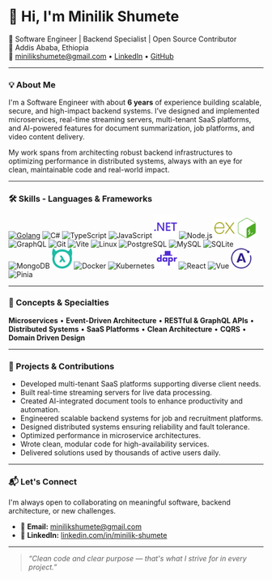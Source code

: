# 👋 Hi, I'm Minilik Shumete

🚀 Software Engineer | Backend Specialist | Open Source Contributor  
📍 Addis Ababa, Ethiopia  
📧 minilikshumete@gmail.com • [LinkedIn](https://linkedin.com/in/minilik-shumete) • [GitHub](https://github.com/minilikmila)

---

### 💡 About Me

I'm a Software Engineer with about **6 years** of experience building scalable, secure, and high-impact backend systems. I’ve designed and implemented microservices, real-time streaming servers, multi-tenant SaaS platforms, and AI-powered features for document summarization, job platforms, and video content delivery.

My work spans from architecting robust backend infrastructures to optimizing performance in distributed systems, always with an eye for clean, maintainable code and real-world impact.

---

### 🛠️ Skills - Languages & Frameworks

<p align="left">
  <!-- Core Languages -->
  <a href="https://go.dev/"><img src="https://cdn.jsdelivr.net/gh/devicons/devicon/icons/go/go-original.svg" width="40" height="40" alt="Golang"/></a>
  <img src="https://cdn.jsdelivr.net/gh/devicons/devicon/icons/csharp/csharp-original.svg" width="40" height="40" alt="C#"/>
  <img src="https://cdn.jsdelivr.net/gh/devicons/devicon/icons/typescript/typescript-original.svg" width="40" height="40" alt="TypeScript"/>
  <img src="https://cdn.jsdelivr.net/gh/devicons/devicon/icons/javascript/javascript-original.svg" width="40" height="40" alt="JavaScript"/>
<img src="images/dotnet.svg" width="45" height="45" alt=".NET"/>
  <img src="https://cdn.jsdelivr.net/gh/devicons/devicon/icons/nodejs/nodejs-original.svg" width="40" height="40" alt="Node.js"/>
  <img src="images/express.svg" width="40" height="40" alt="Express.js"/>
<img src="images/gnubash.svg" width="40" height="40" alt="Bash"/>
<img src="https://cdn.jsdelivr.net/gh/devicons/devicon/icons/graphql/graphql-plain.svg" width="40" height="40" alt="GraphQL"/>
  <img src="https://cdn.jsdelivr.net/gh/devicons/devicon/icons/git/git-original.svg" width="40" height="40" alt="Git"/>
<img src="https://vitejs.dev/logo.svg" width="40" height="40" alt="Vite" />
  <img src="https://cdn.jsdelivr.net/gh/devicons/devicon/icons/linux/linux-original.svg" width="40" height="40" alt="Linux"/>

  <!-- Databases -->
  <img src="https://cdn.jsdelivr.net/gh/devicons/devicon/icons/postgresql/postgresql-original.svg" width="40" height="40" alt="PostgreSQL"/>
  <img src="https://cdn.jsdelivr.net/gh/devicons/devicon/icons/mysql/mysql-original.svg" width="40" height="40" alt="MySQL"/>
  <img src="https://cdn.jsdelivr.net/gh/devicons/devicon/icons/sqlite/sqlite-original.svg" width="40" height="40" alt="SQLite"/>
  <img src="https://cdn.jsdelivr.net/gh/devicons/devicon/icons/mongodb/mongodb-original.svg" width="40" height="40" alt="MongoDB"/>
 <img src="images/hasura.svg" width="40" height="40" alt="Hasura"/>

  <!-- DevOps / Infrastructure -->
  <img src="https://cdn.jsdelivr.net/gh/devicons/devicon/icons/docker/docker-original.svg" width="40" height="40" alt="Docker"/>
  <img src="https://cdn.jsdelivr.net/gh/devicons/devicon/icons/kubernetes/kubernetes-plain.svg" width="40" height="40" alt="Kubernetes"/>
  <img src="images/dapr.svg" width="40" height="40" alt="Dapr"/>

  <!-- Frontend -->
  <img src="https://cdn.jsdelivr.net/gh/devicons/devicon/icons/react/react-original.svg" width="40" height="40" alt="React"/>
  <img src="https://cdn.jsdelivr.net/gh/devicons/devicon/icons/vuejs/vuejs-original.svg" width="40" height="40" alt="Vue"/>
  <img src="images/apollographql.svg" width="40" height="40" alt="Apollo GraphQL"/>
  <img src="https://pinia.vuejs.org/logo.svg" width="40" height="40" alt="Pinia"/>

</p>

---

### 🧠 Concepts & Specialties

**Microservices** • **Event-Driven Architecture** • **RESTful & GraphQL APIs** • **Distributed Systems** • **SaaS Platforms** • **Clean Architecture** • **CQRS** •
**Domain Driven Design**

---

### 📂 Projects & Contributions

- Developed multi-tenant SaaS platforms supporting diverse client needs.
- Built real-time streaming servers for live data processing.
- Created AI-integrated document tools to enhance productivity and automation.
- Engineered scalable backend systems for job and recruitment platforms.
- Designed distributed systems ensuring reliability and fault tolerance.
- Optimized performance in microservice architectures.
- Wrote clean, modular code for high-availability services.
- Delivered solutions used by thousands of active users daily.

<!-- I’ve contributed to a wide range of impactful software initiatives, including multi-tenant SaaS platforms, real-time streaming servers, AI-integrated document tools, and scalable backend systems for job and recruitment platforms. My work often involves designing distributed systems, optimizing performance in microservice architectures, and building clean, modular code for high-availability services used by thousands of users. -->

<!--
- **Video Streaming Backend** — Built a custom HLS server using FFmpeg with adaptive bitrate and low latency.
- **Multi-Tenant SaaS Platform** — Designed a configurable gig-work platform using DDD, CQRS, and microservices.
- **AI-Powered Q&A Platform** — Integrated OpenAI and Gemini for document summarization and contextual Q&A.
- **Lottery System** — Engineered backend infrastructure for a full-featured lottery management platform.
- **Job & Recruitment Platforms** — Developed and maintained employment systems used by thousands daily. -->

---

### 📬 Let's Connect

I'm always open to collaborating on meaningful software, backend architecture, or new challenges.

- 💌 **Email:** minilikshumete@gmail.com
- 💼 **LinkedIn:** [linkedin.com/in/minilik-shumete](https://linkedin.com/in/minilik-shumete)

---

> _“Clean code and clear purpose — that's what I strive for in every project.”_
